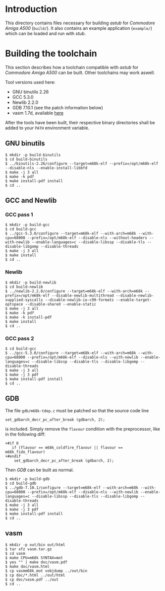 # Introduction

This directory contains files necessary for building *astub* for *Commodore
Amiga A500* (`build/`). It also contains an example application (`example/`)
which can be loaded and run with *stub*.

# Building the toolchain

This section describes how a toolchain compatible with *astub* for *Commodore
Amiga A500* can be built. Other toolchains may work aswell.

Tool versions used here:

- GNU binutils 2.26
- GCC 5.3.0
- Newlib 2.2.0
- GDB 7.10.1 (see the patch information below)
- vasm 1.7d, available [here](http://sun.hasenbraten.de/vasm/)

After the tools have been built, their respective binary directories shall be
added to your `PATH` environment variable.

## GNU binutils

    $ mkdir -p build-binutils
    $ cd build-binutils
    $ ../binutils-2.26/configure --target=m68k-elf --prefix=/opt/m68k-elf --disable-nls --enable-install-libbfd
    $ make -j 3 all
    $ make -k pdf
    $ make install-pdf install
    $ cd ..


## GCC and Newlib

### GCC pass 1
    $ mkdir -p build-gcc
    $ cd build-gcc
    $ ../gcc-5.3.0/configure --target=m68k-elf --with-arch=m68k --with-cpu=68000 --prefix=/opt/m68k-elf --disable-nls --without-headers --with-newlib --enable-languages=c --disable-libssp --disable-tls --disable-libgomp --disable-threads
    $ make -j 3 all
    $ make install
    $ cd ..


### Newlib

    $ mkdir -p build-newlib
    $ cd build-newlib
    $ ../newlib-2.2.0/configure --target=m68k-elf --with-arch=m68k --prefix=/opt/m68k-elf --disable-newlib-multithread --disable-newlib-supplied-syscalls --disable-newlib-io-c99-formats --enable-target-optspace --disable-shared --enable-static
    $ make -j 3 all
    $ make -k pdf
    $ make -k install-pdf
    $ make install
    $ cd ..


### GCC pass 2

    $ cd build-gcc
    $ ../gcc-5.3.0/configure --target=m68k-elf --with-arch=m68k --with-cpu=68000 --prefix=/opt/m68k-elf --disable-nls --with-newlib --enable-languages=c --disable-libssp --disable-tls --disable-libgomp --disable-threads
    $ make -j 3 all
    $ make -j 3 pdf
    $ make install-pdf install
    $ cd ..


## GDB

The file `gdb/m68k-tdep.c` must be patched so that the source code line

    set_gdbarch_decr_pc_after_break (gdbarch, 2);

is included. Simply remove the `flavour` condition with the preprocessor, like
in the following diff:

    +#if 0
       if (flavour == m68k_coldfire_flavour || flavour == m68k_fido_flavour)
    +#endif
        set_gdbarch_decr_pc_after_break (gdbarch, 2);
 
Then *GDB* can be built as normal.

    $ mkdir -p build-gdb
    $ cd build-gdb
    $ ../gdb-7.10.1/configure --target=m68k-elf --with-arch=m68k --with-cpu=68000 --prefix=/opt/m68k-elf --disable-nls --with-newlib --enable-languages=c --disable-libssp --disable-tls --disable-libgomp --disable-threads
    $ make -j 3 all
    $ make -j 3 pdf
    $ make install-pdf install
    $ cd ..


## vasm

    $ mkdir -p out/bin out/html
    $ tar xfz vasm.tar.gz
    $ cd vasm
    $ make CPU=m68k SYNTAX=mot
    $ yes "" | make doc/vasm.pdf
    $ make doc/vasm.html
    $ cp vasmm68k_mot vobjdump ../out/bin
    $ cp doc/*.html ../out/html
    $ cp doc/vasm.pdf ../out
    $ cd ..

